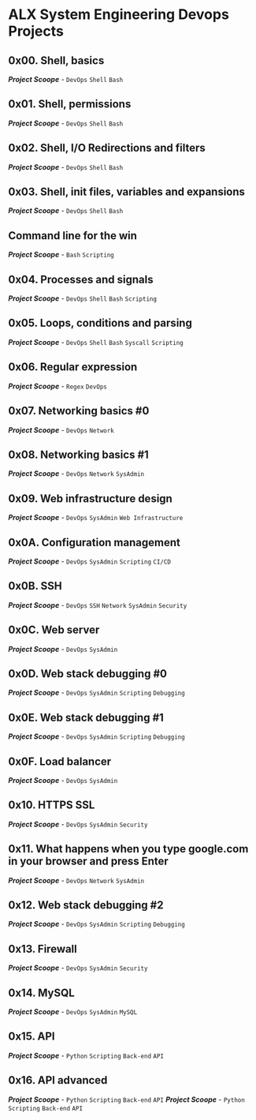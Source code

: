 # ALX System Engineering Devops Projects

## 0x00. Shell, basics
_**Project Scoope**_ - `DevOps` `Shell` `Bash`
## 0x01. Shell, permissions
_**Project Scoope**_ - `DevOps` `Shell` `Bash`
## 0x02. Shell, I/O Redirections and filters
_**Project Scoope**_ - `DevOps` `Shell` `Bash`
## 0x03. Shell, init files, variables and expansions
_**Project Scoope**_ - `DevOps` `Shell` `Bash`
## Command line for the win
_**Project Scoope**_ - `Bash` `Scripting`
## 0x04. Processes and signals
_**Project Scoope**_ - `DevOps` `Shell` `Bash` `Scripting`
## 0x05. Loops, conditions and parsing
_**Project Scoope**_ - `DevOps` `Shell` `Bash` `Syscall` `Scripting`
## 0x06. Regular expression
_**Project Scoope**_ - `Regex` `DevOps`
## 0x07. Networking basics #0
_**Project Scoope**_ - `DevOps` `Network`
## 0x08. Networking basics #1
_**Project Scoope**_ - `DevOps` `Network` `SysAdmin`
## 0x09. Web infrastructure design
_**Project Scoope**_ - `DevOps` `SysAdmin` `Web Infrastructure`
## 0x0A. Configuration management
_**Project Scoope**_ - `DevOps` `SysAdmin` `Scripting` `CI/CD`
## 0x0B. SSH
_**Project Scoope**_ - `DevOps` `SSH` `Network` `SysAdmin` `Security`
## 0x0C. Web server
_**Project Scoope**_ - `DevOps` `SysAdmin`
## 0x0D. Web stack debugging #0
_**Project Scoope**_ - `DevOps` `SysAdmin` `Scripting` `Debugging`
## 0x0E. Web stack debugging #1
_**Project Scoope**_ - `DevOps` `SysAdmin` `Scripting` `Debugging`
## 0x0F. Load balancer
_**Project Scoope**_ - `DevOps` `SysAdmin`
## 0x10. HTTPS SSL
_**Project Scoope**_ - `DevOps` `SysAdmin` `Security`
## 0x11. What happens when you type google.com in your browser and press Enter
_**Project Scoope**_ - `DevOps` `Network` `SysAdmin`
## 0x12. Web stack debugging #2
_**Project Scoope**_ - `DevOps` `SysAdmin` `Scripting` `Debugging`
## 0x13. Firewall
_**Project Scoope**_ - `DevOps` `SysAdmin` `Security`
## 0x14. MySQL
_**Project Scoope**_ - `DevOps` `SysAdmin` `MySQL`
## 0x15. API
_**Project Scoope**_ - `Python` `Scripting` `Back-end` `API`
## 0x16. API advanced
_**Project Scoope**_ - `Python` `Scripting` `Back-end` `API`
_**Project Scoope**_ - `Python` `Scripting` `Back-end` `API`
